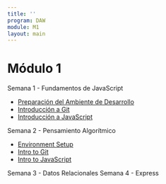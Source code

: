 ```yaml
---
title: ''
program: DAW
module: M1
layout: main
---
```


# Módulo 1

Semana 1 - Fundamentos de JavaScript

* [Preparación del Ambiente de Desarrollo](/daw/m1/preparacion_del_ambiente_de_desarrollo)
* [Introducción a Git](/daw/m1/introduccion_a_git)
* [Introducción a JavaScript](/daw/m1/intro_to_javascript)

Semana 2 - Pensamiento Algorítmico

* [Environment Setup](/daw/m1/environment_setup)
* [Intro to Git](/daw/m1/intro_to_git)
* [Intro to JavaScript](/daw/m1/intro_to_javascript)

Semana 3 - Datos Relacionales
Semana 4 - Express

